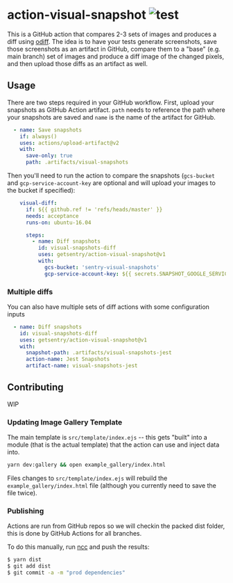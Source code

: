 # action-visual-snapshot ![test](https://github.com/getsentry/action-visual-snapshot/workflows/test/badge.svg)

This is a GitHub action that compares 2-3 sets of images and produces a diff using [odiff](https://github.com/dmtrKovalenko/odiff). The idea is to have your tests generate screenshots, save those screenshots as an artifact in GitHub, compare them to a "base" (e.g. main branch) set of images and produce a diff image of the changed pixels, and then upload those diffs as an artifact as well.

## Usage

There are two steps required in your GitHub workflow. First, upload your snapshots as GitHub Action artifact. `path` needs to reference the path where your snapshots are saved and `name` is the name of the artifact for GitHub.

```yml
  - name: Save snapshots
    if: always()
    uses: actions/upload-artifact@v2
    with:
      save-only: true
      path: .artifacts/visual-snapshots
```

Then you'll need to run the action to compare the snapshots (`gcs-bucket` and `gcp-service-account-key`
are optional and will upload your images to the bucket if specified):

```yml
    visual-diff:
      if: ${{ github.ref != 'refs/heads/master' }}
      needs: acceptance
      runs-on: ubuntu-16.04

      steps:
        - name: Diff snapshots
          id: visual-snapshots-diff
          uses: getsentry/action-visual-snapshot@v1
          with:
            gcs-bucket: 'sentry-visual-snapshots'
            gcp-service-account-key: ${{ secrets.SNAPSHOT_GOOGLE_SERVICE_ACCOUNT_KEY }}
```

### Multiple diffs
You can also have multiple sets of diff actions with some configuration inputs

```yaml
  - name: Diff snapshots
    id: visual-snapshots-diff
    uses: getsentry/action-visual-snapshot@v1
    with:
      snapshot-path: .artifacts/visual-snapshots-jest
      action-name: Jest Snapshots
      artifact-name: visual-snapshots-jest
```

## Contributing
WIP

### Updating Image Gallery Template

The main template is `src/template/index.ejs` -- this gets "built" into a module (that is
the actual template) that the action can use and inject data into.

```bash
yarn dev:gallery && open example_gallery/index.html
```

Files changes to `src/template/index.ejs` will rebuild the `example_gallery/index.html` file (although you currently
need to save the file twice).


### Publishing
Actions are run from GitHub repos so we will checkin the packed dist folder, this is done by GitHub Actions for all branches.

To do this manually, run [ncc](https://github.com/zeit/ncc) and push the results:
```bash
$ yarn dist
$ git add dist
$ git commit -a -m "prod dependencies"
```
